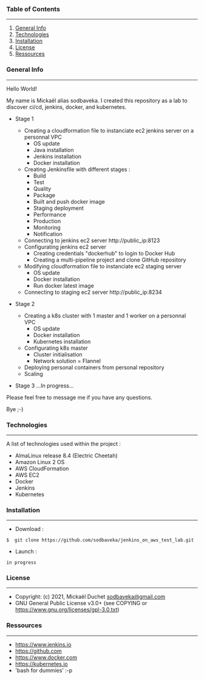 ### Table of Contents
***
1. [General Info](#general-info)
2. [Technologies](#technologies)
3. [Installation](#installation)
4. [License](#License)
5. [Ressources](#Ressources)

### General Info
***
Hello World!

My name is Mickaël alias sodbaveka.
I created this repository as a lab to discover ci/cd, jenkins, docker, and kubernetes.

* Stage 1
    * Creating a cloudformation file to instanciate ec2 jenkins server on a personnal VPC
        * OS update
        * Java installation
        * Jenkins installation
        * Docker installation
    * Creating Jenkinsfile with different stages :
        * Build
        * Test
        * Quality
        * Package
        * Built and push docker image
        * Staging deployment
        * Performance
        * Production
        * Monitoring
        * Notification
    * Connecting to jenkins ec2 server http://public_ip:8123
    * Configurating jenkins ec2 server
        * Creating credentials "dockerhub" to login to Docker Hub
        * Creating a multi-pipeline project and clone GitHub repository
    * Modifying cloudformation file to instanciate ec2 staging server
        * OS update
        * Docker installation
        * Run docker latest image
    * Connecting to staging ec2 server http://public_ip:8234

* Stage 2
    * Creating a k8s cluster with 1 master and 1 worker on a personnal VPC
        * OS update
        * Docker installation 
        * Kubernetes installation
    * Configurating k8s master
        * Cluster initialisation
        * Network solution = Flannel
    * Deploying personal containers from personal repository
    * Scaling

* Stage 3
...In progress...

Please feel free to message me if you have any questions.

Bye ;-)

### Technologies
***
A list of technologies used within the project :
* AlmaLinux release 8.4 (Electric Cheetah)
* Amazon Linux 2 OS
* AWS CloudFormation
* AWS EC2
* Docker
* Jenkins
* Kubernetes

### Installation
***
* Download :
```
$  git clone https://github.com/sodbaveka/jenkins_on_aws_test_lab.git
```

* Launch :
```
in progress
```

### License
***
* Copyright: (c) 2021, Mickaël Duchet <sodbaveka@gmail.com>
* GNU General Public License v3.0+ (see COPYING or https://www.gnu.org/licenses/gpl-3.0.txt)

### Ressources
***
* https://www.jenkins.io
* https://github.com
* https://www.docker.com
* https://kubernetes.io
* 'bash for dummies’ :-p 

